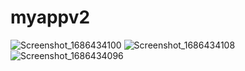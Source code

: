 # myappv2

![Screenshot_1686434100](https://github.com/BeingCyborg/OSTAD/assets/62154398/e0894977-39d9-45de-98fd-283a44391b36)
![Screenshot_1686434108](https://github.com/BeingCyborg/OSTAD/assets/62154398/f9a7341d-7e09-43cd-a2c3-f266e23b594b)
![Screenshot_1686434096](https://github.com/BeingCyborg/OSTAD/assets/62154398/0f7ff7ed-334a-4902-9535-4f38ec168ac5)

